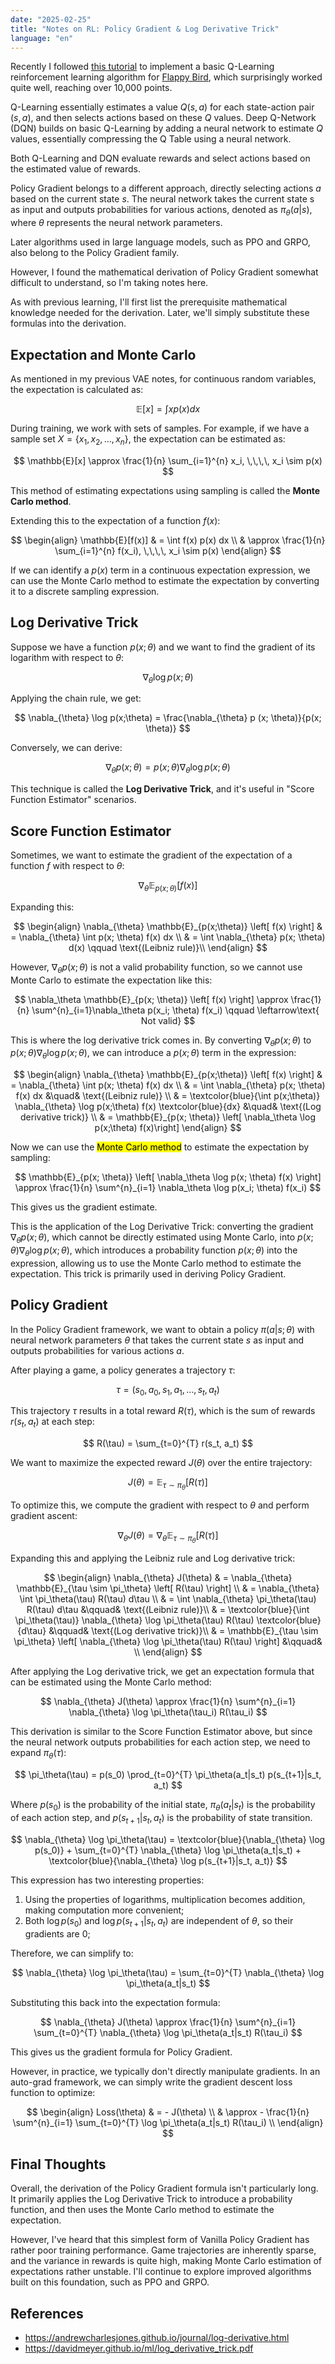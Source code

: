 ```yaml
---
date: "2025-02-25"
title: "Notes on RL: Policy Gradient & Log Derivative Trick"
language: "en"
---
```


Recently I followed [this tutorial](https://sarvagyavaish.github.io/FlappyBirdRL/) to implement a basic Q-Learning reinforcement learning algorithm for [Flappy Bird](https://github.com/flaneur2020/FlappyBird-RL), which surprisingly worked quite well, reaching over 10,000 points.

Q-Learning essentially estimates a value $Q(s, a)$ for each state-action pair $(s, a)$, and then selects actions based on these $Q$ values. Deep Q-Network (DQN) builds on basic Q-Learning by adding a neural network to estimate $Q$ values, essentially compressing the Q Table using a neural network.

Both Q-Learning and DQN evaluate rewards and select actions based on the estimated value of rewards.

Policy Gradient belongs to a different approach, directly selecting actions $a$ based on the current state $s$. The neural network takes the current state s as input and outputs probabilities for various actions, denoted as $\pi_\theta(a|s)$, where $\theta$ represents the neural network parameters.

Later algorithms used in large language models, such as PPO and GRPO, also belong to the Policy Gradient family.

However, I found the mathematical derivation of Policy Gradient somewhat difficult to understand, so I'm taking notes here.

As with previous learning, I'll first list the prerequisite mathematical knowledge needed for the derivation. Later, we'll simply substitute these formulas into the derivation.

## Expectation and Monte Carlo

As mentioned in my previous VAE notes, for continuous random variables, the expectation is calculated as:

$$
\mathbb{E}[x] = \int x p(x) dx
$$

During training, we work with sets of samples. For example, if we have a sample set $X = \{x_1, x_2, \ldots, x_n\}$, the expectation can be estimated as:

$$
\mathbb{E}[x] \approx \frac{1}{n} \sum_{i=1}^{n} x_i, \,\,\,\, x_i \sim p(x)
$$

This method of estimating expectations using sampling is called the **Monte Carlo method**.

Extending this to the expectation of a function $f(x)$:

$$
\begin{align}
\mathbb{E}[f(x)] & = \int f(x) p(x) dx \\
& \approx \frac{1}{n} \sum_{i=1}^{n} f(x_i), \,\,\,\, x_i \sim p(x)
\end{align}
$$

If we can identify a $p(x)$ term in a continuous expectation expression, we can use the Monte Carlo method to estimate the expectation by converting it to a discrete sampling expression.

## Log Derivative Trick

Suppose we have a function $p(x;\theta)$ and we want to find the gradient of its logarithm with respect to $\theta$:

$$
\nabla_{\theta} \log p(x;\theta)
$$

Applying the chain rule, we get:

$$
\nabla_{\theta} \log p(x;\theta) =
\frac{\nabla_{\theta} p (x; \theta)}{p(x; \theta)}
$$

Conversely, we can derive:

$$
\nabla_{\theta}p(x;\theta) = 
p(x;\theta) \nabla_{\theta} \log p(x;\theta)
$$

This technique is called the **Log Derivative Trick**, and it's useful in "Score Function Estimator" scenarios.

## Score Function Estimator

Sometimes, we want to estimate the gradient of the expectation of a function $f$ with respect to $\theta$:

$$\nabla_{\theta} \mathbb{E}_{p(x;\theta)} \left[ f(x) \right]$$

Expanding this:

$$
\begin{align}
\nabla_{\theta} \mathbb{E}_{p(x;\theta)} \left[ f(x) \right]
& = \nabla_{\theta} \int p(x; \theta) f(x) dx \\
& = \int \nabla_{\theta} p(x; \theta) d(x) \qquad \text{(Leibniz rule)}\\
\end{align}
$$

However, $\nabla_\theta p(x;\theta)$ is not a valid probability function, so we cannot use Monte Carlo to estimate the expectation like this:

$$
\nabla_\theta \mathbb{E}_{p(x; \theta)} \left[ f(x) \right] \approx
\frac{1}{n} \sum^{n}_{i=1}\nabla_\theta p(x_i; \theta) f(x_i) \qquad \leftarrow\text{ Not valid}
$$

This is where the log derivative trick comes in. By converting $\nabla_\theta p(x;\theta)$ to $p(x;\theta)\nabla_\theta \log p(x;\theta)$, we can introduce a $p(x;\theta)$ term in the expression:

$$
\begin{align}
\nabla_{\theta} \mathbb{E}_{p(x;\theta)} \left[ f(x) \right]
& = \nabla_{\theta} \int p(x; \theta) f(x) dx \\
& = \int \nabla_{\theta} p(x; \theta) f(x) dx &\quad& \text{(Leibniz rule)} \\
& = \textcolor{blue}{\int p(x;\theta)} \nabla_{\theta} \log p(x;\theta) f(x) \textcolor{blue}{dx} &\quad& \text{(Log derivative trick)} \\
& = \mathbb{E}_{p(x; \theta)} \left[ \nabla_\theta \log p(x;\theta) f(x)\right]
\end{align}
$$

Now we can use the <mark>Monte Carlo method</mark> to estimate the expectation by sampling:

$$
\mathbb{E}_{p(x; \theta)} \left[ \nabla_\theta \log p(x; \theta) f(x) \right]
\approx \frac{1}{n} \sum^{n}_{i=1} \nabla_\theta \log p(x_i; \theta) f(x_i)
$$

This gives us the gradient estimate.

This is the application of the Log Derivative Trick: converting the gradient $\nabla_\theta p(x;\theta)$, which cannot be directly estimated using Monte Carlo, into $p(x;\theta)\nabla_\theta \log p(x;\theta)$, which introduces a probability function $p(x;\theta)$ into the expression, allowing us to use the Monte Carlo method to estimate the expectation. This trick is primarily used in deriving Policy Gradient.

## Policy Gradient

In the Policy Gradient framework, we want to obtain a policy $\pi(a|s;\theta)$ with neural network parameters $\theta$ that takes the current state $s$ as input and outputs probabilities for various actions $a$.

After playing a game, a policy generates a trajectory $\tau$:

$$
\tau = (s_0, a_0, s_1, a_1, \ldots, s_t, a_t)
$$

This trajectory $\tau$ results in a total reward $R(\tau)$, which is the sum of rewards $r(s_t, a_t)$ at each step:

$$
R(\tau) = \sum_{t=0}^{T} r(s_t, a_t)
$$

We want to maximize the expected reward $J(\theta)$ over the entire trajectory:

$$
J(\theta) = \mathbb{E}_{\tau \sim \pi_\theta} \left[ R(\tau) \right]
$$

To optimize this, we compute the gradient with respect to $\theta$ and perform gradient ascent:

$$
\nabla_{\theta} J(\theta) = \nabla_{\theta} \mathbb{E}_{\tau \sim \pi_\theta} \left[ R(\tau) \right]
$$

Expanding this and applying the Leibniz rule and Log derivative trick:

$$
\begin{align}
\nabla_{\theta} J(\theta) 
& = \nabla_{\theta} \mathbb{E}_{\tau \sim \pi_\theta} \left[ R(\tau) \right] \\
& = \nabla_{\theta} \int \pi_\theta(\tau) R(\tau) d\tau \\
& = \int \nabla_{\theta} \pi_\theta(\tau) R(\tau) d\tau &\qquad& \text{(Leibniz rule)}\\
& = \textcolor{blue}{\int \pi_\theta(\tau)} \nabla_{\theta} \log \pi_\theta(\tau) R(\tau) \textcolor{blue}{d\tau} &\qquad& \text{(Log derivative trick)}\\
& = \mathbb{E}_{\tau \sim \pi_\theta} \left[ \nabla_{\theta} \log \pi_\theta(\tau) R(\tau) \right] &\qquad& \\
\end{align}
$$

After applying the Log derivative trick, we get an expectation formula that can be estimated using the Monte Carlo method:

$$
\nabla_{\theta} J(\theta) \approx \frac{1}{n} \sum^{n}_{i=1} \nabla_{\theta} \log \pi_\theta(\tau_i) R(\tau_i)
$$

This derivation is similar to the Score Function Estimator above, but since the neural network outputs probabilities for each action step, we need to expand $\pi_\theta(\tau)$:

$$
\pi_\theta(\tau) = p(s_0) \prod_{t=0}^{T} \pi_\theta(a_t|s_t) p(s_{t+1}|s_t, a_t)
$$

Where $p(s_0)$ is the probability of the initial state, $\pi_\theta(a_t|s_t)$ is the probability of each action step, and $p(s_{t+1}|s_t, a_t)$ is the probability of state transition.

$$
\nabla_{\theta} \log \pi_\theta(\tau) = \textcolor{blue}{\nabla_{\theta} \log p(s_0)} + \sum_{t=0}^{T} \nabla_{\theta} \log \pi_\theta(a_t|s_t) + \textcolor{blue}{\nabla_{\theta} \log p(s_{t+1}|s_t, a_t)}
$$

This expression has two interesting properties:

1. Using the properties of logarithms, multiplication becomes addition, making computation more convenient;
2. Both $\log p(s_0)$ and $\log p(s_{t+1}|s_t, a_t)$ are independent of $\theta$, so their gradients are 0;

Therefore, we can simplify to:

$$
\nabla_{\theta} \log \pi_\theta(\tau) = \sum_{t=0}^{T} \nabla_{\theta} \log \pi_\theta(a_t|s_t)
$$

Substituting this back into the expectation formula:

$$
\nabla_{\theta} J(\theta) \approx \frac{1}{n} \sum^{n}_{i=1} \sum_{t=0}^{T} \nabla_{\theta} \log \pi_\theta(a_t|s_t) R(\tau_i)
$$

This gives us the gradient formula for Policy Gradient.

However, in practice, we typically don't directly manipulate gradients. In an auto-grad framework, we can simply write the gradient descent loss function to optimize:

$$
\begin{align}
Loss(\theta) & = - J(\theta) \\
& \approx - \frac{1}{n} \sum^{n}_{i=1} \sum_{t=0}^{T} \log \pi_\theta(a_t|s_t) R(\tau_i) \\
\end{align}
$$

## Final Thoughts

Overall, the derivation of the Policy Gradient formula isn't particularly long. It primarily applies the Log Derivative Trick to introduce a probability function, and then uses the Monte Carlo method to estimate the expectation.

However, I've heard that this simplest form of Vanilla Policy Gradient has rather poor training performance. Game trajectories are inherently sparse, and the variance in rewards is quite high, making Monte Carlo estimation of expectations rather unstable. I'll continue to explore improved algorithms built on this foundation, such as PPO and GRPO.

## References

- https://andrewcharlesjones.github.io/journal/log-derivative.html
- https://davidmeyer.github.io/ml/log_derivative_trick.pdf
